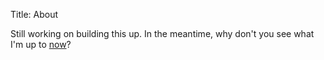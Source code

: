 Title: About

Still working on building this up. In the meantime, why don't you see what I'm up to [now](/pages/now.html)? 